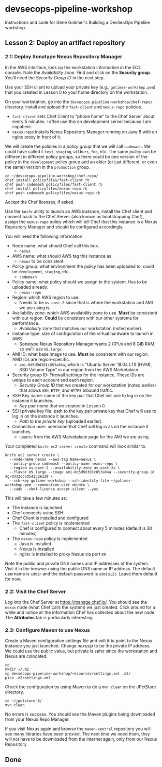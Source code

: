 # devsecops-pipeline-workshop

Instructions and code for Gene Gotimer's Building a DevSecOps Pipeline workshop.

## Lesson 2: Deploy an artifact repository

### 2.1: Deploy Sonatype Nexus Repository Manager

In the AWS interface, look up the workstation information in the EC2 console. Note the *Availability zone*. Find and click on the **Security group**. You'll need the *Security Group ID* in the next step.

Use your SSH client to upload your private key (e.g., `gotimer-workshop.pem`) that you created in Lesson 0 to your home directory on the workstation.

On your workstation, go into the `devsecops-pipeline-workshop/chef-repo/` directory. Install and upload the `fast-client` and `nexus-repo` policies.

* `fast-client` sets Chef Client to "phone home" to the Chef Server about every 5 minutes. I often use this on development server because I am impatient.
* `nexus-repo` installs Nexus Repository Manager running on Java 8 with an nginx proxy in front of it.

We will create the policies in a *policy group* that we will call `codemash`. We could have called it `test`, `staging`, `wilburs`, `foo`, etc. The same *policy* can be different in different *policy groups*, so there could be one version of the policy in the `development` policy group and an older (or just different, or even the same) version in the `production` group.

```shell
cd ~/devsecops-pipeline-workshop/chef-repo/
chef install policyfiles/fast-client.rb
chef push codemash policyfiles/fast-client.rb
chef install policyfiles/nexus-repo.rb
chef push codemash policyfiles/nexus-repo.rb
```

Accept the Chef licenses, if asked.

Use the `knife` utility to launch an AWS instance, install the Chef client and connect back to the Chef Server (also known as bootstrapping Chef), assign the `nexus-repo` policy which will tell Chef that this instance is a Nexus Repository Manager and should be configured accordingly.

You will need the following information:

* Node name: what should Chef call this box.
  * `nexus`
* AWS name: what should AWS tag this instance as.
  * `nexus` to be consistent
* Policy group: what environment the policy has been uploaded to, could be `development`, `staging`, etc.
  * `codemash`
* Policy name: what policy should we assign to the system. Has to be uploaded already.
  * `nexus-repo`
* Region: which AWS region to use.
  * Needs to be `us-east-2` since that is where the workstation and AMI we are using is.
* Availability zone: which AWS availability zone to use. **Must** be consistent with our region. **Could** be consistent with our other systems for performance.
  * *Availability zone* that matches our workstation (noted earlier).
* Instance type: size of configuration of the virtual hardware to launch in AWS.
  * Sonatype Nexus Repository Manager wants 2 CPUs and 8 GiB RAM, so we'll use `m5.large`.
* AMI ID: what base image to use. **Must** be consistent with our region. AMD IDs are region-specific.
  * `ami-0d5d9d301c853a04a`, which is "Ubuntu Server 18.04 LTS (HVM), SSD Volume Type" in our region from the AWS Marketplace.
* Security group ID: Firewall settings for the instance. These IDs are unique to each account and each region.
  * *Security Group ID* that we created for our workstation (noted earlier) that allows `SSH`, `HTTP`, and `HTTPS` inbound traffic.
* SSH Key name: name of the key pair that Chef will use to log in on the instance it launches.
  * *Key pair name* that we created in Lesson 0.
* SSH private key file: path to the key pair private key that Chef will use to log in on the instance it launches.
  * *Path to the private key*  (uploaded earlier).
* Connection user: username that Chef will log in as on the instance it launches.
  * `ubuntu` from the AWS Marketplace page for the AMI we are using.

Your completed `knife ec2 server create` command will look similar to:

```shell
knife ec2 server create \
  --node-name nexus --aws-tag Name=nexus \
  --policy-group codemash --policy-name nexus-repo \
  --region us-east-2 --availability-zone us-east-2a \
  --flavor m5.large --image ami-0d5d9d301c853a04a --security-group-id sg-0332cccd54252e129 \
  --ssh-key gotimer-workshop --ssh-identity-file ~/gotimer-workshop.pem --connection-user ubuntu \
  --sudo --chef-license accept-silent --yes
```

This will take a few minutes as:

* The instance is launched
* Chef connects using SSH
* Chef Client is installed and configured
* The `fast-client` policy is implemented
  * Chef is configured to connect about every 5 minutes (default is 30 minutes)
* The `nexus-repo` policy is implemented
  * Java is installed
  * Nexus is installed
  * nginx is installed to proxy Nexus via port `80`

Note the public and private DNS names and IP addresses of the system. Visit it in the browser using the public DNS name or IP address. The default username is `admin` and the default password is `admin123`. Leave them default for now.

### 2.2: Visit the Chef Server

Log into the Chef Server at <https://manage.chef.io/>. You should see the `nexus` node (what Chef calls the system) we just created. Click around for a while and notice all the information Chef has collected about the new node. The **Attributes** tab is particularly interesting.

### 2.3: Configure Maven to use Nexus

Create a Maven configuration settings file and edit it to point to the Nexus instance you just launched. Change *nexusip* to be the private IP address. We could use the public value, but private is safer since the workstation and Nexus are colocated.

```shell
cd
mkdir ~/.m2
cp devsecops-pipeline-workshop/resources/settings.xml .m2/
pico .m2/settings.xml
```

Check the configuration by using Maven to do a `mvn clean` on the JPetStore directory.

```shell
cd ~/jpetstore-6/
mvn clean
```

No errors is success. You should see the Maven plugins being downloaded from your Nexus Repo Manager.

If you visit Nexus again and browse the `maven-central` repository you will see many libraries have been proxied. The next time we need them, they will not have to be downloaded from the Internet again, only from our Nexus Repository.

## Done
